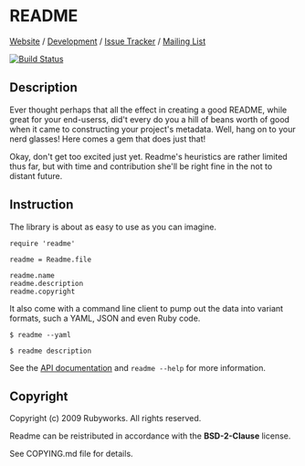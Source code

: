 # README

[Website](http://rubyworks.github.com/readme) /
[Development](http://github.com/rubyworks/readme) /
[Issue Tracker](http://github.com/rubyworks/readme/issues) /
[Mailing List](http://groups.google.com/groups/rubyworks-mailinglist)

[![Build Status](https://secure.travis-ci.org/rubyworks/readme.png)](http://travis-ci.org/rubyworks/readme)


## Description

Ever thought perhaps that all the effect in creating a good README, while
great for your end-userss, did't every do you a hill of beans worth of good
when it came to constructing your project's metadata. Well, hang on to your
nerd glasses! Here comes a gem that does just that!

Okay, don't get too excited just yet. Readme's heuristics are rather limited
thus far, but with time and contribution she'll be right fine in the not
to distant future.


## Instruction

The library is about as easy to use as you can imagine.

    require 'readme'

    readme = Readme.file

    readme.name
    readme.description
    readme.copyright

It also come with a command line client to pump out the data into variant
formats, such a YAML, JSON and even Ruby code.

    $ readme --yaml

    $ readme description

See the [API documentation](http:/rubydoc.info/gems/readme) and `readme --help` for more information.


## Copyright

Copyright (c) 2009 Rubyworks. All rights reserved.

Readme can be reistributed in accordance with the **BSD-2-Clause** license.

See COPYING.md file for details.

